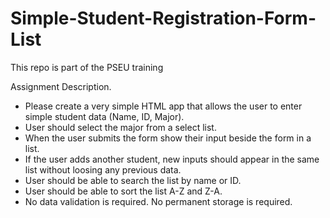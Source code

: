 # Simple-Student-Registration-Form-List
This repo is part of the PSEU training

Assignment Description. 

- Please create a very simple HTML app that allows the user to enter simple student data (Name, ID, Major).
- User should select the major from a select list. 
- When the user submits the form show their input beside the form in a list.
- If the user adds another student, new inputs should appear in the same list without loosing any previous data. 
- User should be able to search the list by name or ID.
- User should be able to sort the list A-Z and Z-A.
- No data validation is required. No permanent storage is required.

